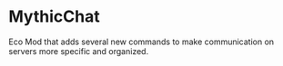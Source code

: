 # MythicChat
Eco Mod that adds several new commands to make communication on servers more specific and organized.

